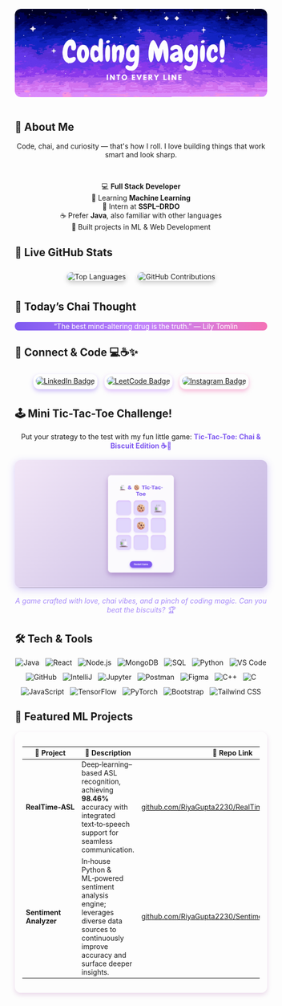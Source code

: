 <!-- Hero Section: Banner -->
<p align="center" style="overflow: hidden; border-radius: 12px; display: inline-block;">
  <img src="assets/Coding magic into every line..gif" alt="Turning chai into code banner" 
       style="border-radius: 12px; display: block;" />
</p>



<!-- About Me -->
## 👋 About Me

<div align="center">

Code, chai, and curiosity — that's how I roll. I love building things that work smart and look sharp.

<br/>

 💻 <strong>Full Stack Developer</strong>  
 🧠 Learning <strong>Machine Learning</strong>  
 💼 Intern at <strong>SSPL–DRDO</strong>  
 ☕ Prefer <strong>Java</strong>, also familiar with other languages  
 🚀 Built projects in ML & Web Development  

</div>



## 🧠 Live GitHub Stats  

<div align="center">

 

  <!-- Top languages and contributions graph -->
  <img src="https://github-readme-stats.vercel.app/api/top-langs/?username=RiyaGupta2230&layout=compact&theme=radical" alt="Top Languages" style="border-radius: 12px; box-shadow: 0 4px 10px rgba(0,0,0,0.2); margin: 10px;" />  
  <img src="https://github-readme-stats.vercel.app/api?username=RiyaGupta2230&show_icons=true&theme=react&include_all_commits=true&count_private=true&hide=issues" alt="GitHub Contributions" style="border-radius: 12px; box-shadow: 0 4px 10px rgba(0,0,0,0.2); margin: 10px;" />

</div>
 




## 🍵 Today’s Chai Thought  

<div style="text-align: center; color:rgb(255, 255, 255); border-left: 4px solid #7f5af0; padding-left: 15px; margin: 10px 0; background: linear-gradient(90deg, #7f5af0 0%, #c084fc 50%, #f472b6 100%); border-radius: 8px;">
  “The best mind-altering drug is the truth.” — Lily Tomlin
</div>





## 🔗 Connect & Code 💻☕✨

<p align="center">
  <span style="padding: 5px; border-radius: 12px; margin: 5px; display: inline-block; 
               box-shadow: 0 4px 8px rgba(127, 90, 240, 0.4); 
               transition: box-shadow 0.3s ease;"
        onmouseover="this.style.boxShadow='0 0 15px 4px rgba(127, 90, 240, 0.8)'"
        onmouseout="this.style.boxShadow='0 4px 8px rgba(127, 90, 240, 0.4)'">
    <a href="https://www.linkedin.com/in/riya-gupta-911579250/" target="_blank" style="display: inline-block; border-radius: 8px; overflow: hidden;">
      <img src="https://img.shields.io/badge/Let's_Connect-004182?style=for-the-badge&logo=linkedin&logoColor=white" alt="LinkedIn Badge" style="border-radius: 8px;" />
    </a>
  </span>
  <span style="padding: 5px; border-radius: 12px; margin: 5px; display: inline-block; 
               box-shadow: 0 4px 8px rgba(196, 132, 252, 0.5); 
               transition: box-shadow 0.3s ease;"
        onmouseover="this.style.boxShadow='0 0 15px 4px rgba(196, 132, 252, 0.9)'"
        onmouseout="this.style.boxShadow='0 4px 8px rgba(196, 132, 252, 0.5)'">
    <a href="https://leetcode.com/u/RiyaGupta2231/" target="_blank" style="display: inline-block; border-radius: 8px; overflow: hidden;">
      <img src="https://img.shields.io/badge/Code_with_Me-FFA116?style=for-the-badge&logo=leetcode&logoColor=white" alt="LeetCode Badge" style="border-radius: 8px;" />
    </a>
  </span>
  <span style="padding: 5px; border-radius: 12px; margin: 5px; display: inline-block; 
               box-shadow: 0 4px 8px rgba(244, 114, 182, 0.5); 
               transition: box-shadow 0.3s ease;"
        onmouseover="this.style.boxShadow='0 0 15px 4px rgba(244, 114, 182, 0.9)'"
        onmouseout="this.style.boxShadow='0 4px 8px rgba(244, 114, 182, 0.5)'">
    <a href="https://www.instagram.com/riya_gupta_2230?igsh=MXEwbGRnNTlmYW9ucQ==" target="_blank" style="display: inline-block; border-radius: 8px; overflow: hidden;">
      <img src="https://img.shields.io/badge/Follow_My_Journey-E4405F?style=for-the-badge&logo=instagram&logoColor=white" alt="Instagram Badge" style="border-radius: 8px;" />
    </a>
  </span>
</p>







## 🕹️ Mini Tic-Tac-Toe Challenge!  

<p align="center" style="margin-bottom: 8px;">
  Put your strategy to the test with my fun little game:  
  <a href="https://riyagupta2230.github.io/tic-tac-toe-chai-biscuit/" target="_blank" style="text-decoration: none; font-weight: 700; color: #7f5af0;">Tic-Tac-Toe: Chai & Biscuit Edition ☕🍪</a>
</p>

<p align="center">
  <img src="assets/image1.png" alt="Tic Tac Toe Game Screenshot" width="600" style="border-radius: 12px; box-shadow: 0 4px 15px rgba(127, 90, 240, 0.3);" />
</p>

<p align="center" style="font-style: italic; color: #a78bfa;">
  A game crafted with love, chai vibes, and a pinch of coding magic. Can you beat the biscuits? 🏆
</p>


## 🛠️ Tech & Tools

<div align="center" style="display: flex; justify-content: center; gap: 12px; flex-wrap: wrap;">

<img src="https://img.shields.io/badge/-Java-black?style=flat&logo=java&logoColor=white" alt="Java" />
<img src="https://img.shields.io/badge/-React-61DAFB?style=flat&logo=react&logoColor=white" alt="React" />
<img src="https://img.shields.io/badge/-Node.js-339933?style=flat&logo=nodedotjs&logoColor=white" alt="Node.js" />
<img src="https://img.shields.io/badge/-MongoDB-4EA94B?style=flat&logo=mongodb&logoColor=white" alt="MongoDB" />
<img src="https://img.shields.io/badge/-SQL-007ACC?style=flat&logo=postgresql&logoColor=white" alt="SQL" />
<img src="https://img.shields.io/badge/-Python-3776AB?style=flat&logo=python&logoColor=white" alt="Python" />
<img src="https://img.shields.io/badge/-VS_Code-007ACC?style=flat&logo=visual-studio-code&logoColor=white" alt="VS Code" />
<img src="https://img.shields.io/badge/-GitHub-181717?style=flat&logo=github&logoColor=white" alt="GitHub" />
<img src="https://img.shields.io/badge/-IntelliJ-000000?style=flat&logo=intellij-idea&logoColor=white" alt="IntelliJ" />
<img src="https://img.shields.io/badge/-Jupyter-F37626?style=flat&logo=jupyter&logoColor=white" alt="Jupyter" />
<img src="https://img.shields.io/badge/-Postman-FF6C37?style=flat&logo=postman&logoColor=white" alt="Postman" />
<img src="https://img.shields.io/badge/-Figma-F24E1E?style=flat&logo=figma&logoColor=white" alt="Figma" />
<img src="https://img.shields.io/badge/-C++-00599C?style=flat&logo=c%2B%2B&logoColor=white" alt="C++" />
<img src="https://img.shields.io/badge/-C-555555?style=flat&logo=c&logoColor=white" alt="C" />
<img src="https://img.shields.io/badge/-JavaScript-F7DF1E?style=flat&logo=javascript&logoColor=black" alt="JavaScript" />
<img src="https://img.shields.io/badge/-TensorFlow-FF6F00?style=flat&logo=tensorflow&logoColor=white" alt="TensorFlow" />
<img src="https://img.shields.io/badge/-PyTorch-EE4C2C?style=flat&logo=pytorch&logoColor=white" alt="PyTorch" />
<img src="https://img.shields.io/badge/-Bootstrap-7952B3?style=flat&logo=bootstrap&logoColor=white" alt="Bootstrap" />
<img src="https://img.shields.io/badge/-TailwindCSS-06B6D4?style=flat&logo=tailwind-css&logoColor=white" alt="Tailwind CSS" />

</div>







## 📂 Featured ML Projects

<div style="max-width: 900px; margin: auto; padding: 15px; border-radius: 12px; box-shadow: 0 4px 10px rgba(128, 0, 128, 0.15);">

| 🚀 Project              | 📝 Description                                                                                         | 🔗 Repo Link                                                                                               |
|------------------------|------------------------------------------------------------------------------------------------------|------------------------------------------------------------------------------------------------------------|
| **RealTime‑ASL**       | Deep‐learning–based ASL recognition, achieving **98.46%** accuracy with integrated text‑to‑speech support for seamless communication. | [github.com/RiyaGupta2230/RealTime‑ASL‑Recognition](https://github.com/RiyaGupta2230/RealTime-ASL-Recognition) 
| **Sentiment Analyzer** | In‑house Python & ML‑powered sentiment analysis engine; leverages diverse data sources to continuously improve accuracy and surface deeper insights. | [github.com/RiyaGupta2230/Sentiment‑Analyzer](https://github.com/RiyaGupta2230/Sentiment-Analyzer-)   |

</div>

